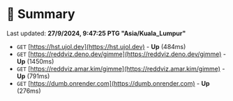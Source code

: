 # 📖 Summary
Last updated: **27/9/2024, 9:47:25 PTG "Asia/Kuala_Lumpur"**

- `GET` [https://hst.ujol.dev](https://hst.ujol.dev) - **Up** (484ms)
- `GET` [https://reddviz.deno.dev/gimme](https://reddviz.deno.dev/gimme) - **Up** (1450ms)
- `GET` [https://reddviz.amar.kim/gimme](https://reddviz.amar.kim/gimme) - **Up** (791ms)
- `GET` [https://dumb.onrender.com](https://dumb.onrender.com) - **Up** (276ms)
